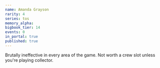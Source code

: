 ```yaml
---
name: Amanda Grayson
rarity: 4
series: tos
memory_alpha:
bigbook_tier: 14
events: 0
in_portal: true
published: true
---
```


Brutally ineffective in every area of the game. Not worth a crew slot unless you're playing collector.
